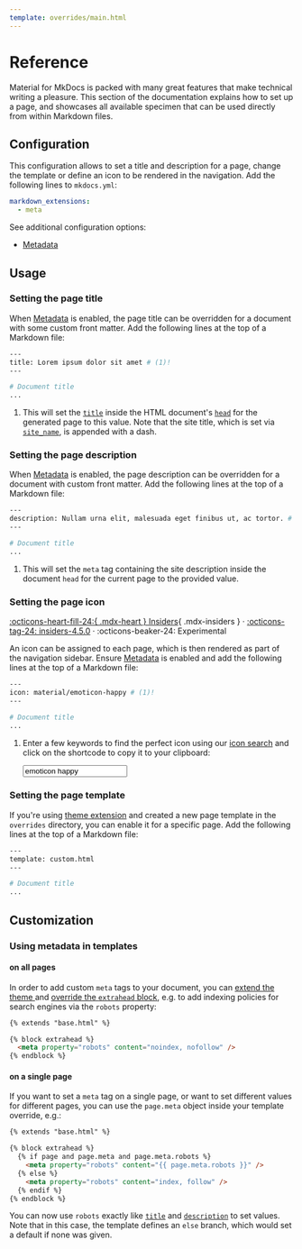 ```yaml
---
template: overrides/main.html
---
```


# Reference

Material for MkDocs is packed with many great features that make technical
writing a pleasure. This section of the documentation explains how to set up
a page, and showcases all available specimen that can be used directly from
within Markdown files.

## Configuration

This configuration allows to set a title and description for a page, change the
template or define an icon to be rendered in the navigation. Add the following 
lines to `mkdocs.yml`:

``` yaml
markdown_extensions:
  - meta
```

See additional configuration options:

- [Metadata]

  [front matter]: https://jekyllrb.com/docs/front-matter/
  [Metadata]: ../setup/extensions/python-markdown.md#metadata

## Usage

### Setting the page title

When [Metadata] is enabled, the page title can be overridden for a document with
some custom front matter. Add the following lines at the top of a Markdown file:

``` bash
---
title: Lorem ipsum dolor sit amet # (1)!
---

# Document title
...
```

1.  This will set the [`title`][title] inside the HTML document's [`head`][head]
    for the generated page to this value. Note that the site title, which is set
    via [`site_name`][site_name], is appended with a dash.

  [title]: https://developer.mozilla.org/en-US/docs/Web/HTML/Element/title
  [head]: https://developer.mozilla.org/en-US/docs/Web/HTML/Element/head
  [site_name]: https://www.mkdocs.org/user-guide/configuration/#site_name

### Setting the page description

When [Metadata] is enabled, the page description can be overridden for a
document with custom front matter. Add the following lines at the top of a
Markdown file:

``` bash
---
description: Nullam urna elit, malesuada eget finibus ut, ac tortor. # (1)!
---

# Document title
...
```

1.  This will set the `meta` tag containing the site description inside the
    document `head` for the current page to the provided value.

### Setting the page icon

[:octicons-heart-fill-24:{ .mdx-heart } Insiders][Insiders]{ .mdx-insiders } ·
[:octicons-tag-24: insiders-4.5.0][Insiders] ·
:octicons-beaker-24: Experimental

An icon can be assigned to each page, which is then rendered as part of the
navigation sidebar. Ensure [Metadata] is enabled and add the following lines
at the top of a Markdown file:

``` bash
---
icon: material/emoticon-happy # (1)!
---

# Document title
...
```

1.  Enter a few keywords to find the perfect icon using our [icon search] and
    click on the shortcode to copy it to your clipboard:

    <div class="mdx-iconsearch" data-mdx-component="iconsearch">
      <input class="md-input md-input--stretch mdx-iconsearch__input" placeholder="Search icon" data-mdx-component="iconsearch-query" value="emoticon happy" />
      <div class="mdx-iconsearch-result" data-mdx-component="iconsearch-result" data-mdx-mode="file">
        <div class="mdx-iconsearch-result__meta"></div>
        <ol class="mdx-iconsearch-result__list"></ol>
      </div>
    </div>

  [Insiders]: ../insiders/index.md
  [icon search]: icons-emojis.md#search

### Setting the page template

If you're using [theme extension] and created a new page template in the
`overrides` directory, you can enable it for a specific page. Add the following 
lines at the top of a Markdown file:

``` bash
---
template: custom.html
---

# Document title
...
```

  [theme extension]: ../git.md#extending-the-theme

## Customization

### Using metadata in templates

#### on all pages

In order to add custom `meta` tags to your document, you can [extend the theme
][theme extension] and [override the `extrahead` block][overriding blocks],
e.g. to add indexing policies for search engines via the `robots` property:

``` html
{% extends "base.html" %}

{% block extrahead %}
  <meta property="robots" content="noindex, nofollow" />
{% endblock %}
```

  [overriding blocks]: ../git.md#overriding-blocks

#### on a single page

If you want to set a `meta` tag on a single page, or want to set different
values for different pages, you can use the `page.meta` object inside your
template override, e.g.:

``` html
{% extends "base.html" %}

{% block extrahead %}
  {% if page and page.meta and page.meta.robots %}
    <meta property="robots" content="{{ page.meta.robots }}" />
  {% else %}
    <meta property="robots" content="index, follow" />
  {% endif %}
{% endblock %}
```

You can now use `robots` exactly like [`title`][title] and
[`description`][description] to set values. Note that in this case, the
template defines an `else` branch, which would set a default if none was given.

  [title]: #setting-the-page-title
  [description]: #setting-the-page-description
